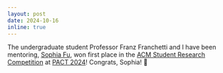 ```yaml
---
layout: post
date: 2024-10-16
inline: true
---
```


The undergraduate student Professor Franz Franchetti and I have been mentoring, [Sophia Fu](https://www.linkedin.com/in/sophia-fu-152478254), won first place in the [ACM Student Research Competition](https://src.acm.org/) at [PACT 2024](https://pact2024.github.io/)! Congrats, Sophia! :tada: